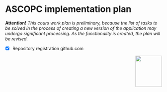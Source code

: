 # ASCOPC implementation plan 

<strong>Attention!</strong> *This cours work plan is preliminary, because the list of tasks to be solved in the process of creating a new version of the application may undergo significant processing. As the functionality is created, the plan will be revised.*

* [x] Repository registration github.com
   

<img align="right" src="https://lh3.googleusercontent.com/6QQD3nBi-ito8-n_O5ZOuJX4KZxkQNFD7zAxcxE7Nw5fYckf0DBYxZZksIiCnskHgCFDV74WZKm8PySxuXcW9JxDI9G2pxyanF-UPxmusgGT8xoCxtFqtq3nDH23VNpkqgfdGZrAmdUFP4nSxBkAaggoTgMLJyVVs_Zo_t5RxEiSEFxjRGeK-_45nyPap4kW932lWf-7KqWiUnRBU-mct96ddTYjE0mMmxf_45QzcLlc_LTQ9HWk6yTLaIERNFk6bklOQ8e-U-cQfC-3nqHGeeDg2d3EdjsfLGC1S7bD2_RZRyQjbBh9F3sRsiYxv_d6z1bYVOSTljsPNjPDyekwctxV-2Zv_-2ay3vHRPHg-ErMQpFUO4GD_UjAkTuIIlNlkgihTZpwSmZnHO9XvDRCh7e10DgbCxjxfQ2aViLnJa4LCGa8xKrwIktRa40TjzCdDxSk3lUHWjPXvPygWi6YpTRiNi5KoE-1psjFYbBma4rfiqdRdU9v5pPX_tkdt1QVSw41bbEe6A3DZ_Ov4Z8VVHySGuCoO_YtPagGFPDvqRiUVpdBpGN8Dav4dVrSgQMgD7-_LgQHuFo5j58q0Zro1q4xLtSAo1fj7GvcxkcKFHFdT6ijRCnGGnJBcOaTTg-EE8dOB2L5aNbJlROhBsNfVaHMUiazd4_9Tl93OlIDOa1fUQIqlcEPtCYF-ZJgoRbvq6Y0IS8W2QFo_kCv25etkhM=w500-h600-no?authuser=0" width="85" height="100">

